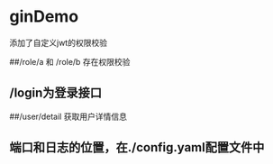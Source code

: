 # ginDemo

添加了自定义jwt的权限校验

##/role/a 和 /role/b 存在权限校验

## /login为登录接口

##/user/detail 获取用户详情信息

## 端口和日志的位置，在./config.yaml配置文件中